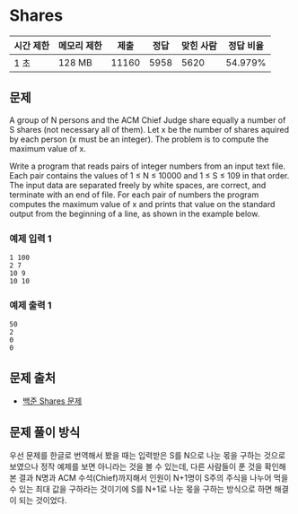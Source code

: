 # Shares
 
|시간 제한|	메모리 제한|	제출|	정답|	맞힌 사람|	정답 비율|
|-|-|-|-|-|-|
|1 초|	128 MB|	11160|	5958|	5620|	54.979%|

## 문제

A group of N persons and the ACM Chief Judge share equally a number of S shares (not necessary all of them). Let x be the number of shares aquired by each person (x must be an integer). The problem is to compute the maximum value of x.

Write a program that reads pairs of integer numbers from an input text file. Each pair contains the values of 1 ≤ N ≤ 10000 and 1 ≤ S ≤ 109 in that order. The input data are separated freely by white spaces, are correct, and terminate with an end of file. For each pair of numbers the program computes the maximum value of x and prints that value on the standard output from the beginning of a line, as shown in the example below.

### 예제 입력 1 

```
1 100
2 7
10 9
10 10
```

### 예제 출력 1 

```
50
2
0
0
```

## 문제 출처

- [백준 Shares 문제](https://www.acmicpc.net/problem/3733)

## 문제 풀이 방식

우선 문제를 한글로 번역해서 봤을 때는  입력받은 S를 N으로 나눈 몫을 구하는 것으로 보였으나 정작 예제를 보면 아니라는 것을 볼 수 있는데, 다른 사람들이 푼 것을 확인해본 결과 N명과 ACM 수석(Chief)까지해서 인원이 N+1명이 S주의 주식을 나누어 먹을 수 있는 최대 값을 구하라는 것이기에 S를 N+1로 나눈 몫을 구하는 방식으로 하면 해결이 되는 것이었다.
 